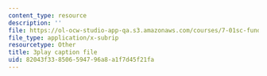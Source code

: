 ```yaml
---
content_type: resource
description: ''
file: https://ol-ocw-studio-app-qa.s3.amazonaws.com/courses/7-01sc-fundamentals-of-biology-fall-2011/82043f338506594796a8a1f7d45f21fa_zQfcPQpKZUk.vtt
file_type: application/x-subrip
resourcetype: Other
title: 3play caption file
uid: 82043f33-8506-5947-96a8-a1f7d45f21fa
---
```

